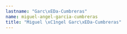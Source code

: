 ```yaml
---
lastname: "Garc\xEDa-Cumbreras"
name: miguel-angel-garcia-cumbreras
title: "Miguel \xC1ngel Garc\xEDa-Cumbreras"
---
```

